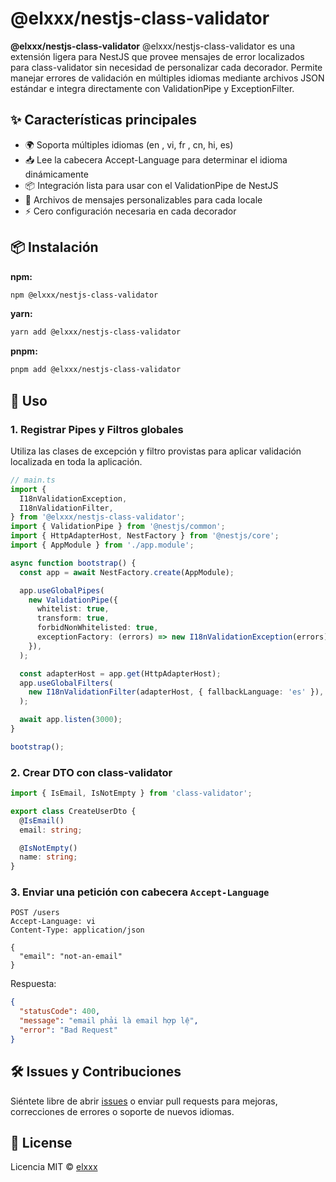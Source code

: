 # @elxxx/nestjs-class-validator

**@elxxx/nestjs-class-validator** @elxxx/nestjs-class-validator es una extensión ligera para NestJS que provee mensajes de error localizados para class-validator sin necesidad de personalizar cada decorador.
Permite manejar errores de validación en múltiples idiomas mediante archivos JSON estándar e integra directamente con ValidationPipe y ExceptionFilter.

## ✨ Características principales

- 🌍 Soporta múltiples idiomas (en , vi, fr , cn, hi, es)
- 📥 Lee la cabecera Accept-Language para determinar el idioma dinámicamente
- 📦 Integración lista para usar con el ValidationPipe de NestJS
- 🧩 Archivos de mensajes personalizables para cada locale
- ⚡ Cero configuración necesaria en cada decorador

## 📦 Instalación

**npm:**

```bash
npm @elxxx/nestjs-class-validator
```

**yarn:**

```bash
yarn add @elxxx/nestjs-class-validator
```

**pnpm:**

```bash
pnpm add @elxxx/nestjs-class-validator
```

## 🚀 Uso

### 1. Registrar Pipes y Filtros globales

Utiliza las clases de excepción y filtro provistas para aplicar validación localizada en toda la aplicación.

```ts
// main.ts
import {
  I18nValidationException,
  I18nValidationFilter,
} from '@elxxx/nestjs-class-validator';
import { ValidationPipe } from '@nestjs/common';
import { HttpAdapterHost, NestFactory } from '@nestjs/core';
import { AppModule } from './app.module';

async function bootstrap() {
  const app = await NestFactory.create(AppModule);

  app.useGlobalPipes(
    new ValidationPipe({
      whitelist: true,
      transform: true,
      forbidNonWhitelisted: true,
      exceptionFactory: (errors) => new I18nValidationException(errors),
    }),
  );

  const adapterHost = app.get(HttpAdapterHost);
  app.useGlobalFilters(
    new I18nValidationFilter(adapterHost, { fallbackLanguage: 'es' }),
  );

  await app.listen(3000);
}

bootstrap();
```

### 2. Crear DTO con class-validator

```ts
import { IsEmail, IsNotEmpty } from 'class-validator';

export class CreateUserDto {
  @IsEmail()
  email: string;

  @IsNotEmpty()
  name: string;
}
```

### 3. Enviar una petición con cabecera `Accept-Language`

```http
POST /users
Accept-Language: vi
Content-Type: application/json

{
  "email": "not-an-email"
}
```

Respuesta:

```json
{
  "statusCode": 400,
  "message": "email phải là email hợp lệ",
  "error": "Bad Request"
}
```

## 🛠️ Issues y Contribuciones

Siéntete libre de abrir [issues](https://github.com/Elxxx/elxxx-nestjs-class-validator-i18n-1.0.0/issues) o enviar pull requests para mejoras, correcciones de errores o soporte de nuevos idiomas.

## 📄 License

Licencia MIT © [elxxx](https://github.com/Elxxx)
